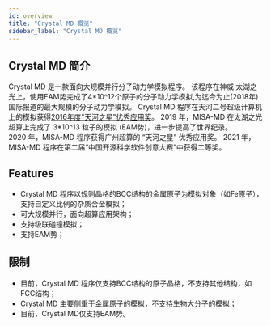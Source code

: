 ```yaml
---
id: overview
title: "Crystal MD 概览"
sidebar_label: "Crystal MD 概览"
---
```


## Crystal MD 简介

Crystal MD 是一款面向大规模并行分子动力学模拟程序。
该程序在神威·太湖之光上，使用EAM势完成了4\*10^12个原子的分子动力学模拟,为迄今为止(2018年)国际报道的最大规模的分子动力学模拟。
Crystal MD 程序在天河二号超级计算机上的模拟获得[2016年度"天河之星"优秀应用奖](http://www.nscc-gz.cn/newsdetail.html?7689)。
2019 年，MISA-MD 在太湖之光超算上完成了 3\*10^13 粒子的模拟 (EAM势)，进一步提高了世界纪录。  
2020 年，MISA-MD 程序获得广州超算的 “天河之星” 优秀应用奖。
2021 年，MISA-MD 程序在第二届“中国开源科学软件创意大赛”中获得二等奖。

## Features
- Crystal MD 程序以规则晶格的BCC结构的金属原子为模拟对象（如Fe原子），支持自定义比例的杂质合金模拟；
- 可大规模并行，面向超算应用架构；
- 支持级联碰撞模拟；
- 支持EAM势；

## 限制
 - 目前，Crystal MD 程序仅支持BCC结构的原子晶格，不支持其他结构，如FCC结构；
 - Crystal MD 主要侧重于金属原子的模拟，不支持生物大分子的模拟；
 - 目前，Crystal MD仅支持EAM势。
